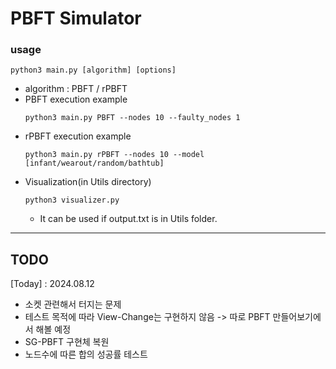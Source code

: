 # PBFT Simulator

### usage
```shell
python3 main.py [algorithm] [options]
```

- algorithm : PBFT / rPBFT
- PBFT execution example
    ```shell
    python3 main.py PBFT --nodes 10 --faulty_nodes 1
    ```
- rPBFT execution example
    ```shell
    python3 main.py rPBFT --nodes 10 --model [infant/wearout/random/bathtub]
    ```
- Visualization(in Utils directory)
    ```shell
    python3 visualizer.py 
    ```
    - It can be used if output.txt is in Utils folder.
---

## TODO
[Today] : 2024.08.12
- 소켓 관련해서 터지는 문제
- 테스트 목적에 따라 View-Change는 구현하지 않음 -> 따로 PBFT 만들어보기에서 해볼 예정
- SG-PBFT 구현체 복원
- 노드수에 따른 합의 성공률 테스트